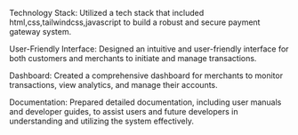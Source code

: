 Technology Stack: Utilized a tech stack that included html,css,tailwindcss,javascript 
to build a robust and secure payment gateway system.

User-Friendly Interface: Designed an intuitive and user-friendly interface for both customers and merchants to initiate and manage transactions.

Dashboard: Created a comprehensive dashboard for merchants to monitor transactions, view analytics, and manage their accounts.

Documentation: Prepared detailed documentation, including user manuals and developer guides, to assist users and future developers in understanding and 
utilizing the system effectively.


